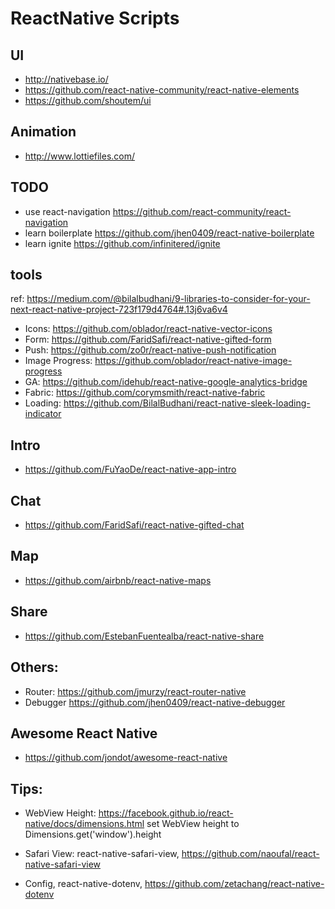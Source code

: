 # ReactNative Scripts

## UI
- http://nativebase.io/
- https://github.com/react-native-community/react-native-elements
- https://github.com/shoutem/ui

## Animation
- http://www.lottiefiles.com/

## TODO
- use react-navigation https://github.com/react-community/react-navigation
- learn boilerplate https://github.com/jhen0409/react-native-boilerplate
- learn ignite https://github.com/infinitered/ignite

## tools
ref: https://medium.com/@bilalbudhani/9-libraries-to-consider-for-your-next-react-native-project-723f179d4764#.13j6va6v4

- Icons: https://github.com/oblador/react-native-vector-icons
- Form: https://github.com/FaridSafi/react-native-gifted-form
- Push: https://github.com/zo0r/react-native-push-notification
- Image Progress: https://github.com/oblador/react-native-image-progress
- GA: https://github.com/idehub/react-native-google-analytics-bridge
- Fabric: https://github.com/corymsmith/react-native-fabric
- Loading: https://github.com/BilalBudhani/react-native-sleek-loading-indicator


## Intro
- https://github.com/FuYaoDe/react-native-app-intro

## Chat
- https://github.com/FaridSafi/react-native-gifted-chat

## Map
- https://github.com/airbnb/react-native-maps

## Share
- https://github.com/EstebanFuentealba/react-native-share

## Others: 
- Router: https://github.com/jmurzy/react-router-native
- Debugger https://github.com/jhen0409/react-native-debugger

## Awesome React Native
- https://github.com/jondot/awesome-react-native

## Tips:
- WebView Height: https://facebook.github.io/react-native/docs/dimensions.html
set WebView height to Dimensions.get('window').height

- Safari View: react-native-safari-view, https://github.com/naoufal/react-native-safari-view

- Config, react-native-dotenv, https://github.com/zetachang/react-native-dotenv
